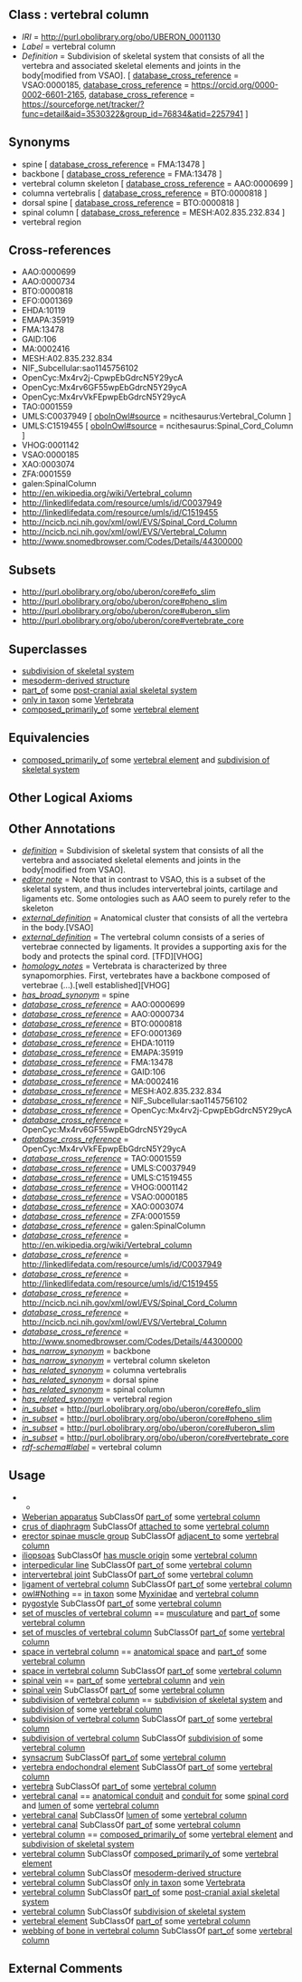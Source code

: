 
## Class : vertebral column

 * *IRI* = http://purl.obolibrary.org/obo/UBERON_0001130
 * *Label* = vertebral column
 * *Definition* = Subdivision of skeletal system that consists of all the vertebra and associated skeletal elements and joints in the body[modified from VSAO]. [ [database_cross_reference](../../ef/oboInOwl#hasDbXref.md) = VSAO:0000185, [database_cross_reference](../../ef/oboInOwl#hasDbXref.md) = https://orcid.org/0000-0002-6601-2165, [database_cross_reference](../../ef/oboInOwl#hasDbXref.md) = https://sourceforge.net/tracker/?func=detail&aid=3530322&group_id=76834&atid=2257941 ]

## Synonyms

 * spine [ [database_cross_reference](../../ef/oboInOwl#hasDbXref.md) = FMA:13478 ]
 * backbone [ [database_cross_reference](../../ef/oboInOwl#hasDbXref.md) = FMA:13478 ]
 * vertebral column skeleton [ [database_cross_reference](../../ef/oboInOwl#hasDbXref.md) = AAO:0000699 ]
 * columna vertebralis [ [database_cross_reference](../../ef/oboInOwl#hasDbXref.md) = BTO:0000818 ]
 * dorsal spine [ [database_cross_reference](../../ef/oboInOwl#hasDbXref.md) = BTO:0000818 ]
 * spinal column [ [database_cross_reference](../../ef/oboInOwl#hasDbXref.md) = MESH:A02.835.232.834 ]
 * vertebral region

## Cross-references

 * AAO:0000699
 * AAO:0000734
 * BTO:0000818
 * EFO:0001369
 * EHDA:10119
 * EMAPA:35919
 * FMA:13478
 * GAID:106
 * MA:0002416
 * MESH:A02.835.232.834
 * NIF_Subcellular:sao1145756102
 * OpenCyc:Mx4rv2j-CpwpEbGdrcN5Y29ycA
 * OpenCyc:Mx4rv6GF55wpEbGdrcN5Y29ycA
 * OpenCyc:Mx4rvVkFEpwpEbGdrcN5Y29ycA
 * TAO:0001559
 * UMLS:C0037949 [ [oboInOwl#source](../../ce/oboInOwl#source.md) = ncithesaurus:Vertebral_Column ]
 * UMLS:C1519455 [ [oboInOwl#source](../../ce/oboInOwl#source.md) = ncithesaurus:Spinal_Cord_Column ]
 * VHOG:0001142
 * VSAO:0000185
 * XAO:0003074
 * ZFA:0001559
 * galen:SpinalColumn
 * http://en.wikipedia.org/wiki/Vertebral_column
 * http://linkedlifedata.com/resource/umls/id/C0037949
 * http://linkedlifedata.com/resource/umls/id/C1519455
 * http://ncicb.nci.nih.gov/xml/owl/EVS/Spinal_Cord_Column
 * http://ncicb.nci.nih.gov/xml/owl/EVS/Vertebral_Column
 * http://www.snomedbrowser.com/Codes/Details/44300000

## Subsets

 * http://purl.obolibrary.org/obo/uberon/core#efo_slim
 * http://purl.obolibrary.org/obo/uberon/core#pheno_slim
 * http://purl.obolibrary.org/obo/uberon/core#uberon_slim
 * http://purl.obolibrary.org/obo/uberon/core#vertebrate_core

## Superclasses

 * [subdivision of skeletal system](../../UBERON/75/UBERON_0000075.md)
 * [mesoderm-derived structure](../../UBERON/20/UBERON_0004120.md)
 * [part_of](../../BFO/50/BFO_0000050.md) some [post-cranial axial skeletal system](../../UBERON/38/UBERON_0011138.md)
 * [only in taxon](../../RO/60/RO_0002160.md) some [Vertebrata <Metazoa>](../../NCBITaxon/42/NCBITaxon_7742.md)
 * [composed_primarily_of](../../RO/73/RO_0002473.md) some [vertebral element](../../UBERON/13/UBERON_0010913.md)

## Equivalencies

 * [composed_primarily_of](../../RO/73/RO_0002473.md) some [vertebral element](../../UBERON/13/UBERON_0010913.md) and [subdivision of skeletal system](../../UBERON/75/UBERON_0000075.md)

## Other Logical Axioms


## Other Annotations

 * *[definition](../../IAO/15/IAO_0000115.md)* = Subdivision of skeletal system that consists of all the vertebra and associated skeletal elements and joints in the body[modified from VSAO].
 * *[editor note](../../IAO/16/IAO_0000116.md)* = Note that in contrast to VSAO, this is a subset of the skeletal system, and thus includes intervertebral joints, cartilage and ligaments etc. Some ontologies such as AAO seem to purely refer to the skeleton
 * *[external_definition](../../UBPROP/01/UBPROP_0000001.md)* = Anatomical cluster that consists of all the vertebra in the body.[VSAO]
 * *[external_definition](../../UBPROP/01/UBPROP_0000001.md)* = The vertebral column consists of a series of vertebrae connected by ligaments. It provides a supporting axis for the body and protects the spinal cord. [TFD][VHOG]
 * *[homology_notes](../../UBPROP/03/UBPROP_0000003.md)* = Vertebrata is characterized by three synapomorphies. First, vertebrates have a backbone composed of vertebrae (...).[well established][VHOG]
 * *[has_broad_synonym](../../ym/oboInOwl#hasBroadSynonym.md)* = spine
 * *[database_cross_reference](../../ef/oboInOwl#hasDbXref.md)* = AAO:0000699
 * *[database_cross_reference](../../ef/oboInOwl#hasDbXref.md)* = AAO:0000734
 * *[database_cross_reference](../../ef/oboInOwl#hasDbXref.md)* = BTO:0000818
 * *[database_cross_reference](../../ef/oboInOwl#hasDbXref.md)* = EFO:0001369
 * *[database_cross_reference](../../ef/oboInOwl#hasDbXref.md)* = EHDA:10119
 * *[database_cross_reference](../../ef/oboInOwl#hasDbXref.md)* = EMAPA:35919
 * *[database_cross_reference](../../ef/oboInOwl#hasDbXref.md)* = FMA:13478
 * *[database_cross_reference](../../ef/oboInOwl#hasDbXref.md)* = GAID:106
 * *[database_cross_reference](../../ef/oboInOwl#hasDbXref.md)* = MA:0002416
 * *[database_cross_reference](../../ef/oboInOwl#hasDbXref.md)* = MESH:A02.835.232.834
 * *[database_cross_reference](../../ef/oboInOwl#hasDbXref.md)* = NIF_Subcellular:sao1145756102
 * *[database_cross_reference](../../ef/oboInOwl#hasDbXref.md)* = OpenCyc:Mx4rv2j-CpwpEbGdrcN5Y29ycA
 * *[database_cross_reference](../../ef/oboInOwl#hasDbXref.md)* = OpenCyc:Mx4rv6GF55wpEbGdrcN5Y29ycA
 * *[database_cross_reference](../../ef/oboInOwl#hasDbXref.md)* = OpenCyc:Mx4rvVkFEpwpEbGdrcN5Y29ycA
 * *[database_cross_reference](../../ef/oboInOwl#hasDbXref.md)* = TAO:0001559
 * *[database_cross_reference](../../ef/oboInOwl#hasDbXref.md)* = UMLS:C0037949
 * *[database_cross_reference](../../ef/oboInOwl#hasDbXref.md)* = UMLS:C1519455
 * *[database_cross_reference](../../ef/oboInOwl#hasDbXref.md)* = VHOG:0001142
 * *[database_cross_reference](../../ef/oboInOwl#hasDbXref.md)* = VSAO:0000185
 * *[database_cross_reference](../../ef/oboInOwl#hasDbXref.md)* = XAO:0003074
 * *[database_cross_reference](../../ef/oboInOwl#hasDbXref.md)* = ZFA:0001559
 * *[database_cross_reference](../../ef/oboInOwl#hasDbXref.md)* = galen:SpinalColumn
 * *[database_cross_reference](../../ef/oboInOwl#hasDbXref.md)* = http://en.wikipedia.org/wiki/Vertebral_column
 * *[database_cross_reference](../../ef/oboInOwl#hasDbXref.md)* = http://linkedlifedata.com/resource/umls/id/C0037949
 * *[database_cross_reference](../../ef/oboInOwl#hasDbXref.md)* = http://linkedlifedata.com/resource/umls/id/C1519455
 * *[database_cross_reference](../../ef/oboInOwl#hasDbXref.md)* = http://ncicb.nci.nih.gov/xml/owl/EVS/Spinal_Cord_Column
 * *[database_cross_reference](../../ef/oboInOwl#hasDbXref.md)* = http://ncicb.nci.nih.gov/xml/owl/EVS/Vertebral_Column
 * *[database_cross_reference](../../ef/oboInOwl#hasDbXref.md)* = http://www.snomedbrowser.com/Codes/Details/44300000
 * *[has_narrow_synonym](../../ym/oboInOwl#hasNarrowSynonym.md)* = backbone
 * *[has_narrow_synonym](../../ym/oboInOwl#hasNarrowSynonym.md)* = vertebral column skeleton
 * *[has_related_synonym](../../ym/oboInOwl#hasRelatedSynonym.md)* = columna vertebralis
 * *[has_related_synonym](../../ym/oboInOwl#hasRelatedSynonym.md)* = dorsal spine
 * *[has_related_synonym](../../ym/oboInOwl#hasRelatedSynonym.md)* = spinal column
 * *[has_related_synonym](../../ym/oboInOwl#hasRelatedSynonym.md)* = vertebral region
 * *[in_subset](../../et/oboInOwl#inSubset.md)* = http://purl.obolibrary.org/obo/uberon/core#efo_slim
 * *[in_subset](../../et/oboInOwl#inSubset.md)* = http://purl.obolibrary.org/obo/uberon/core#pheno_slim
 * *[in_subset](../../et/oboInOwl#inSubset.md)* = http://purl.obolibrary.org/obo/uberon/core#uberon_slim
 * *[in_subset](../../et/oboInOwl#inSubset.md)* = http://purl.obolibrary.org/obo/uberon/core#vertebrate_core
 * *[rdf-schema#label](../../el/rdf-schema#label.md)* = vertebral column

## Usage

 * -
 * [Weberian apparatus](../../UBERON/88/UBERON_2001188.md) SubClassOf [part_of](../../BFO/50/BFO_0000050.md) some [vertebral column](../../UBERON/30/UBERON_0001130.md)
 * [crus of diaphragm](../../UBERON/65/UBERON_0014765.md) SubClassOf [attached to](../../RO/71/RO_0002371.md) some [vertebral column](../../UBERON/30/UBERON_0001130.md)
 * [erector spinae muscle group](../../UBERON/62/UBERON_0002462.md) SubClassOf [adjacent_to](../../RO/20/RO_0002220.md) some [vertebral column](../../UBERON/30/UBERON_0001130.md)
 * [iliopsoas](../../UBERON/99/UBERON_0001999.md) SubClassOf [has muscle origin](../../RO/72/RO_0002372.md) some [vertebral column](../../UBERON/30/UBERON_0001130.md)
 * [interpedicular line](../../UBERON/54/UBERON_0015854.md) SubClassOf [part_of](../../BFO/50/BFO_0000050.md) some [vertebral column](../../UBERON/30/UBERON_0001130.md)
 * [intervertebral joint](../../UBERON/68/UBERON_0001468.md) SubClassOf [part_of](../../BFO/50/BFO_0000050.md) some [vertebral column](../../UBERON/30/UBERON_0001130.md)
 * [ligament of vertebral column](../../UBERON/36/UBERON_0011136.md) SubClassOf [part_of](../../BFO/50/BFO_0000050.md) some [vertebral column](../../UBERON/30/UBERON_0001130.md)
 * [owl#Nothing](../../ng/owl#Nothing.md) == [in taxon](../../RO/62/RO_0002162.md) some [Myxinidae](../../NCBITaxon/62/NCBITaxon_7762.md) and [vertebral column](../../UBERON/30/UBERON_0001130.md)
 * [pygostyle](../../UBERON/01/UBERON_0007801.md) SubClassOf [part_of](../../BFO/50/BFO_0000050.md) some [vertebral column](../../UBERON/30/UBERON_0001130.md)
 * [set of muscles of vertebral column](../../UBERON/68/UBERON_0004468.md) == [musculature](../../UBERON/15/UBERON_0001015.md) and [part_of](../../BFO/50/BFO_0000050.md) some [vertebral column](../../UBERON/30/UBERON_0001130.md)
 * [set of muscles of vertebral column](../../UBERON/68/UBERON_0004468.md) SubClassOf [part_of](../../BFO/50/BFO_0000050.md) some [vertebral column](../../UBERON/30/UBERON_0001130.md)
 * [space in vertebral column](../../UBERON/76/UBERON_0010276.md) == [anatomical space](../../UBERON/64/UBERON_0000464.md) and [part_of](../../BFO/50/BFO_0000050.md) some [vertebral column](../../UBERON/30/UBERON_0001130.md)
 * [space in vertebral column](../../UBERON/76/UBERON_0010276.md) SubClassOf [part_of](../../BFO/50/BFO_0000050.md) some [vertebral column](../../UBERON/30/UBERON_0001130.md)
 * [spinal vein](../../UBERON/86/UBERON_0006686.md) == [part_of](../../BFO/50/BFO_0000050.md) some [vertebral column](../../UBERON/30/UBERON_0001130.md) and [vein](../../UBERON/38/UBERON_0001638.md)
 * [spinal vein](../../UBERON/86/UBERON_0006686.md) SubClassOf [part_of](../../BFO/50/BFO_0000050.md) some [vertebral column](../../UBERON/30/UBERON_0001130.md)
 * [subdivision of vertebral column](../../UBERON/77/UBERON_0006077.md) == [subdivision of skeletal system](../../UBERON/75/UBERON_0000075.md) and [subdivision of](../../core#subdivision/of/core#subdivision_of.md) some [vertebral column](../../UBERON/30/UBERON_0001130.md)
 * [subdivision of vertebral column](../../UBERON/77/UBERON_0006077.md) SubClassOf [part_of](../../BFO/50/BFO_0000050.md) some [vertebral column](../../UBERON/30/UBERON_0001130.md)
 * [subdivision of vertebral column](../../UBERON/77/UBERON_0006077.md) SubClassOf [subdivision of](../../core#subdivision/of/core#subdivision_of.md) some [vertebral column](../../UBERON/30/UBERON_0001130.md)
 * [synsacrum](../../UBERON/05/UBERON_0007805.md) SubClassOf [part_of](../../BFO/50/BFO_0000050.md) some [vertebral column](../../UBERON/30/UBERON_0001130.md)
 * [vertebra endochondral element](../../UBERON/05/UBERON_0015005.md) SubClassOf [part_of](../../BFO/50/BFO_0000050.md) some [vertebral column](../../UBERON/30/UBERON_0001130.md)
 * [vertebra](../../UBERON/12/UBERON_0002412.md) SubClassOf [part_of](../../BFO/50/BFO_0000050.md) some [vertebral column](../../UBERON/30/UBERON_0001130.md)
 * [vertebral canal](../../UBERON/92/UBERON_0006692.md) == [anatomical conduit](../../UBERON/11/UBERON_0004111.md) and [conduit for](../../core#conduit/or/core#conduit_for.md) some [spinal cord](../../UBERON/40/UBERON_0002240.md) and [lumen of](../../RO/71/RO_0002571.md) some [vertebral column](../../UBERON/30/UBERON_0001130.md)
 * [vertebral canal](../../UBERON/92/UBERON_0006692.md) SubClassOf [lumen of](../../RO/71/RO_0002571.md) some [vertebral column](../../UBERON/30/UBERON_0001130.md)
 * [vertebral canal](../../UBERON/92/UBERON_0006692.md) SubClassOf [part_of](../../BFO/50/BFO_0000050.md) some [vertebral column](../../UBERON/30/UBERON_0001130.md)
 * [vertebral column](../../UBERON/30/UBERON_0001130.md) == [composed_primarily_of](../../RO/73/RO_0002473.md) some [vertebral element](../../UBERON/13/UBERON_0010913.md) and [subdivision of skeletal system](../../UBERON/75/UBERON_0000075.md)
 * [vertebral column](../../UBERON/30/UBERON_0001130.md) SubClassOf [composed_primarily_of](../../RO/73/RO_0002473.md) some [vertebral element](../../UBERON/13/UBERON_0010913.md)
 * [vertebral column](../../UBERON/30/UBERON_0001130.md) SubClassOf [mesoderm-derived structure](../../UBERON/20/UBERON_0004120.md)
 * [vertebral column](../../UBERON/30/UBERON_0001130.md) SubClassOf [only in taxon](../../RO/60/RO_0002160.md) some [Vertebrata <Metazoa>](../../NCBITaxon/42/NCBITaxon_7742.md)
 * [vertebral column](../../UBERON/30/UBERON_0001130.md) SubClassOf [part_of](../../BFO/50/BFO_0000050.md) some [post-cranial axial skeletal system](../../UBERON/38/UBERON_0011138.md)
 * [vertebral column](../../UBERON/30/UBERON_0001130.md) SubClassOf [subdivision of skeletal system](../../UBERON/75/UBERON_0000075.md)
 * [vertebral element](../../UBERON/13/UBERON_0010913.md) SubClassOf [part_of](../../BFO/50/BFO_0000050.md) some [vertebral column](../../UBERON/30/UBERON_0001130.md)
 * [webbing of bone in vertebral column](../../UBERON/45/UBERON_3000745.md) SubClassOf [part_of](../../BFO/50/BFO_0000050.md) some [vertebral column](../../UBERON/30/UBERON_0001130.md)

## External Comments


